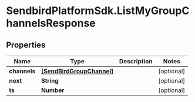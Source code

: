 # SendbirdPlatformSdk.ListMyGroupChannelsResponse

## Properties

Name | Type | Description | Notes
------------ | ------------- | ------------- | -------------
**channels** | [**[SendBirdGroupChannel]**](SendBirdGroupChannel.md) |  | [optional] 
**next** | **String** |  | [optional] 
**ts** | **Number** |  | [optional] 


